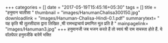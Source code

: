 +++
categories = []
date = "2017-05-19T15:45:16+05:30"
tags = []
title = "हनुमान चालीसा "
thumbnail = "images/HanumanChalisa300150.jpg"
downloadlink = "images/Hanuman-Chalisa-Hindi-0.1.pdf"
summarytext= " यह कृति श्री तुलसीदास द्वारा लिखित ,श्री रामभद्राचार्य प्रमाणित मूल प्रति है "
mainpagelink= "images/Hanuman3.jpg"
+++
हनुमानजी जब भजन करते हैं तो स्वयं श्री राम सचस्ता होते हैं.
ये वॉलपेपर हनुमजीके बारेमें भक्ति  

